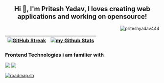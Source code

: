 <h2 align="center">Hi 👋, I'm Pritesh Yadav, I loves creating web applications and working on opensource!</h2>
<p align="right"> <img src="https://komarev.com/ghpvc/?username=priteshyadav444&label=Profile%20views&color=0e75b6&style=flat" alt="priteshyadav444" /> </p>


| [![GitHub Streak](https://streak-stats.demolab.com?user=priteshyadav444&theme=tokyonight&hide_border=true&date_format=M%20j%5B%2C%20Y%5D&mode=weekly)](https://priteshyadav.in) | <a href="https://priteshyadav.in"><img align="center" src="https://github-readme-stats.vercel.app/api?username=priteshyadav444&include_all_commits=true&count_private=true&show_icons=true&line_height=20&title_color=2B5BBD&icon_color=1124BB&text_color=A1A1A1&bg_color=0,000000,130F40" alt="my Github Stats"/></a> |
| ------------- | ------------- |

### Frontend Technologies i am familier with
![](https://img.shields.io/badge/Code-Angular-informational?style=flat&logo=angular&logoColor=white&color=4AB197)
![](https://img.shields.io/badge/Code-React-informational?style=flat&logo=react&logoColor=white&color=4AB197)

[![roadmap.sh](https://api.roadmap.sh/v1-badge/tall/660d9703da1671f9861155b5?variant=dark)](https://roadmap.sh)
